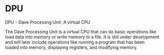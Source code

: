 # DPU
DPU - Dave Processng Unit:  A virtual CPU

The Dave Processing Unit is a virtual CPU that can do basic operations like load data into memory or write memory to a file.  It is still under development and will later include operations like running a program that has been loaded into memory, displaying registers, and modifying memory.
